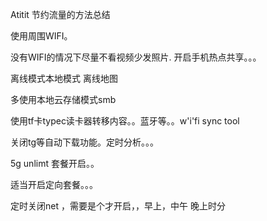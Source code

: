 Atitit 节约流量的方法总结


使用周围WIFI。

没有WIFI的情况下尽量不看视频少发照片.
开启手机热点共享。。。


离线模式本地模式
离线地图

多使用本地云存储模式smb

使用tf卡typec读卡器转移内容。。蓝牙等。。w'i'fi sync tool

关闭tg等自动下载功能。定时分析。。。

5g unlimt 套餐开启。。


适当开启定向套餐。。。

定时关闭net  ，需要是个才开启，，早上，中午 晚上时分 




